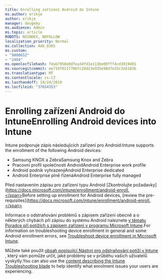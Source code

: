 ```yaml
---
title: Enrolling zařízení Android do Intune
ms.author: erikje
author: erikje
manager: dougeby
ms.audience: Admin
ms.topic: article
ROBOTS: NOINDEX, NOFOLLOW
localization_priority: Normal
ms.collection: Adm_O365
ms.custom:
- "9000652"
- "2494"
ms.openlocfilehash: fdab7958e0dfea34fd1e113be09fff4cd3019401
ms.sourcegitcommit: ee719f011f766fc20d23e935e98d7e33c326183b
ms.translationtype: MT
ms.contentlocale: cs-CZ
ms.lasthandoff: 10/24/2019
ms.locfileid: "37654353"
---
```

# <a name="enrolling-android-devices-into-intune"></a><span data-ttu-id="38e14-102">Enrolling zařízení Android do Intune</span><span class="sxs-lookup"><span data-stu-id="38e14-102">Enrolling Android devices into Intune</span></span>

<span data-ttu-id="38e14-103">Intune podporuje zápis následujících zařízení pro Android:</span><span class="sxs-lookup"><span data-stu-id="38e14-103">Intune supports the enrollment of the following Android devices:</span></span>
- <span data-ttu-id="38e14-104">Samsung KNOX a Zebra</span><span class="sxs-lookup"><span data-stu-id="38e14-104">Samsung Knox and Zebra</span></span>
- <span data-ttu-id="38e14-105">Pracovní profil společnosti Android</span><span class="sxs-lookup"><span data-stu-id="38e14-105">Android Enterprise work profile</span></span>
- <span data-ttu-id="38e14-106">Android podnik vyhrazený</span><span class="sxs-lookup"><span data-stu-id="38e14-106">Android Enterprise dedicated</span></span>
- <span data-ttu-id="38e14-107">Android Enterprise plně řízená</span><span class="sxs-lookup"><span data-stu-id="38e14-107">Android Enterprise fully managed</span></span>

<span data-ttu-id="38e14-108">Před nastavením zápisu pro zařízení typu Android [Zkontrolujte požadavky] (https://docs.microsoft.com/intune/enrollment/android-enroll.</span><span class="sxs-lookup"><span data-stu-id="38e14-108">Before setting up enrollment for Android devices, [review the pre-requisites](https://docs.microsoft.com/intune/enrollment/android-enroll.</span></span>

<span data-ttu-id="38e14-109">Informace o odstraňování problémů s zápisem zařízení obecně a o některých chybách při zápisu do systému Android naleznete [v tématu Poradce při potížích s zápisem zařízení v programu Microsoft Intune](https://docs.microsoft.com/intune/enrollment/troubleshoot-device-enrollment-in-intune).</span><span class="sxs-lookup"><span data-stu-id="38e14-109">For information on troubleshooting device enrollment in general and some Android enrollment errors,  see [Troubleshoot device enrollment in Microsoft Intune](https://docs.microsoft.com/intune/enrollment/troubleshoot-device-enrollment-in-intune).</span></span>

<span data-ttu-id="38e14-110">Můžete také použít [obsah popisující Nástroj pro odstraňování potíží v Intune](https://docs.microsoft.com/intune/fundamentals/help-desk-operators) , který vám pomůže určit, jaké problémy se v průběhu vašich uživatelů vyskytly.</span><span class="sxs-lookup"><span data-stu-id="38e14-110">You can also use the [content describing the Intune Troubleshooting blade](https://docs.microsoft.com/intune/fundamentals/help-desk-operators) to help identify what enrolment issues your users are experiencing.</span></span>





